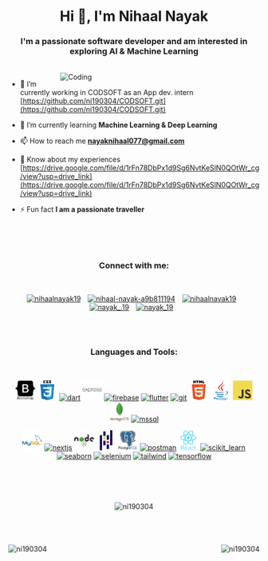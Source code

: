 <h1 align="center">Hi 👋, I'm Nihaal Nayak</h1>
<h3 align="center">I'm a passionate software developer and am interested in exploring AI & Machine Learning</h3>

<br>

<img align="right" alt="Coding" width="400" src="https://cdn.dribbble.com/users/1708816/screenshots/15637256/media/f9826f0af8a49462f048262a8502035b.gif">

- 🔭 I’m currently working in CODSOFT as an App dev. intern [https://github.com/ni190304/CODSOFT.git](https://github.com/ni190304/CODSOFT.git)

- 🌱 I’m currently learning **Machine Learning & Deep Learning**

- 📫 How to reach me **nayaknihaal077@gmail.com**

- 📄 Know about my experiences [https://drive.google.com/file/d/1rFn78DbPx1d9Sg6NvtKeSlN0QOtWr_cg/view?usp=drive_link](https://drive.google.com/file/d/1rFn78DbPx1d9Sg6NvtKeSlN0QOtWr_cg/view?usp=drive_link)

- ⚡ Fun fact **I am a passionate traveller**

<br>
<br>
<br>

<h3 align="center">Connect with me:</h3>
<br>
<p align="center">
<a href="https://twitter.com/nihaalnayak19" target="blank" style="padding-right: 10px;"><img src="https://raw.githubusercontent.com/rahuldkjain/github-profile-readme-generator/master/src/images/icons/Social/twitter.svg" alt="nihaalnayak19" height="30" width="40" /></a>
    <a href="https://linkedin.com/in/nihaal-nayak-a9b811194" target="blank" style="padding-right: 10px;"><img src="https://raw.githubusercontent.com/rahuldkjain/github-profile-readme-generator/master/src/images/icons/Social/linked-in-alt.svg" alt="nihaal-nayak-a9b811194" height="30" width="40" /></a>
    <a href="https://kaggle.com/nihaalnayak19" target="blank" style="padding-right: 10px;"><img src="https://raw.githubusercontent.com/rahuldkjain/github-profile-readme-generator/master/src/images/icons/Social/kaggle.svg" alt="nihaalnayak19" height="30" width="40" /></a>
    <a href="https://instagram.com/nayak_.19" target="blank" style="padding-right: 10px;"><img src="https://raw.githubusercontent.com/rahuldkjain/github-profile-readme-generator/master/src/images/icons/Social/instagram.svg" alt="nayak_.19" height="30" width="40" /></a>
    <a href="https://www.leetcode.com/nayak_19" target="blank" style="padding-right: 10px;"><img src="https://raw.githubusercontent.com/rahuldkjain/github-profile-readme-generator/master/src/images/icons/Social/leet-code.svg" alt="nayak_19" height="30" width="40" /></a>
</p>

<br>
<br>

<h3 align="center">Languages and Tools:</h3>
<br>
<p align="center">
    <a href="https://getbootstrap.com" target="_blank" rel="noreferrer" style="margin-right: 30"><img src="https://raw.githubusercontent.com/devicons/devicon/master/icons/bootstrap/bootstrap-plain-wordmark.svg" alt="bootstrap" width="40" height="40" /></a>
    <a href="https://www.w3schools.com/css/" target="_blank" rel="noreferrer"><img src="https://raw.githubusercontent.com/devicons/devicon/master/icons/css3/css3-original-wordmark.svg" alt="css3" width="40" height="40"/></a>
    <a href="https://dart.dev" target="_blank" rel="noreferrer"><img src="https://www.vectorlogo.zone/logos/dartlang/dartlang-icon.svg" alt="dart" width="40" height="40"/></a>
    <a href="https://expressjs.com" target="_blank" rel="noreferrer"><img src="https://raw.githubusercontent.com/devicons/devicon/master/icons/express/express-original-wordmark.svg" alt="express" width="40" height="40"/></a>
    <a href="https://firebase.google.com/" target="_blank" rel="noreferrer"><img src="https://www.vectorlogo.zone/logos/firebase/firebase-icon.svg" alt="firebase" width="40" height="40"/></a>
    <a href="https://flutter.dev" target="_blank" rel="noreferrer"><img src="https://www.vectorlogo.zone/logos/flutterio/flutterio-icon.svg" alt="flutter" width="40" height="40"/></a>
    <a href="https://git-scm.com/" target="_blank" rel="noreferrer"><img src="https://www.vectorlogo.zone/logos/git-scm/git-scm-icon.svg" alt="git" width="40" height="40"/></a>
    <a href="https://www.w3.org/html/" target="_blank" rel="noreferrer"><img src="https://raw.githubusercontent.com/devicons/devicon/master/icons/html5/html5-original-wordmark.svg" alt="html5" width="40" height="40"/></a>
      <a href="https://www.java.com" target="_blank" rel="noreferrer"><img src="https://raw.githubusercontent.com/devicons/devicon/master/icons/java/java-original.svg" alt="java" width="40" height="40"/></a>
    <a href="https://developer.mozilla.org/en-US/docs/Web/JavaScript" target="_blank" rel="noreferrer"><img src="https://raw.githubusercontent.com/devicons/devicon/master/icons/javascript/javascript-original.svg" alt="javascript" width="40" height="40"/></a>
    <a href="https://www.mongodb.com/" target="_blank" rel="noreferrer"><img src="https://raw.githubusercontent.com/devicons/devicon/master/icons/mongodb/mongodb-original-wordmark.svg" alt="mongodb" width="40" height="40"/></a>
    <a href="https://www.microsoft.com/en-us/sql-server" target="_blank" rel="noreferrer"><img src="https://www.svgrepo.com/show/303229/microsoft-sql-server-logo.svg" alt="mssql" width="40" height="40"/></a>
</p>

<p align="center">
    <a href="https://www.mysql.com/" target="_blank" rel="noreferrer"><img src="https://raw.githubusercontent.com/devicons/devicon/master/icons/mysql/mysql-original-wordmark.svg" alt="mysql" width="40" height="40" /></a>
    <a href="https://nextjs.org/" target="_blank" rel="noreferrer"><img src="https://cdn.worldvectorlogo.com/logos/nextjs-2.svg" alt="nextjs" width="40" height="40"/></a>
    <a href="https://nodejs.org" target="_blank" rel="noreferrer"><img src="https://raw.githubusercontent.com/devicons/devicon/master/icons/nodejs/nodejs-original-wordmark.svg" alt="nodejs" width="40" height="40"/></a>
    <a href="https://pandas.pydata.org/" target="_blank" rel="noreferrer"><img src="https://raw.githubusercontent.com/devicons/devicon/2ae2a900d2f041da66e950e4d48052658d850630/icons/pandas/pandas-original.svg" alt="pandas" width="40" height="40"/></a>
   <a href="https://www.postgresql.org" target="_blank" rel="noreferrer"><img src="https://raw.githubusercontent.com/devicons/devicon/master/icons/postgresql/postgresql-original-wordmark.svg" alt="postgresql" width="40" height="40"/></a>
    <a href="https://postman.com" target="_blank" rel="noreferrer"><img src="https://www.vectorlogo.zone/logos/getpostman/getpostman-icon.svg" alt="postman" width="40" height="40"/></a>
    <a href="https://reactjs.org/" target="_blank" rel="noreferrer"><img src="https://raw.githubusercontent.com/devicons/devicon/master/icons/react/react-original-wordmark.svg" alt="react" width="40" height="40"/></a>
    <a href="https://scikit-learn.org/" target="_blank" rel="noreferrer"><img src="https://upload.wikimedia.org/wikipedia/commons/0/05/Scikit_learn_logo_small.svg" alt="scikit_learn" width="40" height="40"/></a>
    <a href="https://seaborn.pydata.org/" target="_blank" rel="noreferrer"><img src="https://seaborn.pydata.org/_images/logo-mark-lightbg.svg" alt="seaborn" width="40" height="40"/></a>
    <a href="https://www.selenium.dev" target="_blank" rel="noreferrer"><img src="https://raw.githubusercontent.com/detain/svg-logos/780f25886640cef088af994181646db2f6b1a3f8/svg/selenium-logo.svg" alt="selenium" width="40" height="40"/></a>
    <a href="https://tailwindcss.com/" target="_blank" rel="noreferrer"><img src="https://www.vectorlogo.zone/logos/tailwindcss/tailwindcss-icon.svg" alt="tailwind" width="40" height="40"/></a>
    <a href="https://www.tensorflow.org" target="_blank" rel="noreferrer"><img src="https://www.vectorlogo.zone/logos/tensorflow/tensorflow-icon.svg" alt="tensorflow" width="40" height="40"/></a>
</p>

<br>
<br>

<p align="center" style="padding: 20px;">
    <img align="center" src="https://github-readme-stats.vercel.app/api/top-langs?username=ni190304&show_icons=true&locale=en&layout=compact" alt="ni190304" />
</p>

<br>
<br>


<div style="display: flex;">
    <div style="flex: 1; margin-bottom: 20px;">
        <img align="left" src="https://github-readme-streak-stats.herokuapp.com/?user=ni190304&" alt="ni190304" />
    </div>
    <div style="flex: 1; margin-bottom: 20px;">
        <img align="right" src="https://github-readme-stats.vercel.app/api?username=ni190304&show_icons=true&locale=en" alt="ni190304" />
    </div>
</div>


